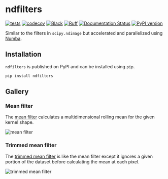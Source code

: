 # ndfilters

[![tests](https://github.com/sun-data/ndfilters/actions/workflows/tests.yml/badge.svg)](https://github.com/sun-data/ndfilters/actions/workflows/tests.yml)
[![codecov](https://codecov.io/gh/sun-data/ndfilters/graph/badge.svg?token=BFTOVSyFtf)](https://codecov.io/gh/sun-data/ndfilters)
[![Black](https://github.com/sun-data/ndfilters/actions/workflows/black.yml/badge.svg)](https://github.com/sun-data/ndfilters/actions/workflows/black.yml)
[![Ruff](https://github.com/sun-data/ndfilters/actions/workflows/ruff.yml/badge.svg)](https://github.com/sun-data/ndfilters/actions/workflows/ruff.yml)
[![Documentation Status](https://readthedocs.org/projects/ndfilters/badge/?version=latest)](https://ndfilters.readthedocs.io/en/latest/?badge=latest)
[![PyPI version](https://badge.fury.io/py/ndfilters.svg)](https://badge.fury.io/py/ndfilters)

Similar to the filters in `scipy.ndimage` but accelerated and parallelized using 
[Numba](https://numba.readthedocs.io/en/stable/).

## Installation

`ndfilters` is published on PyPI and can be installed using `pip`.

```bash
pip install ndfilters
```

## Gallery

### Mean filter

The [mean filter](https://ndfilters.readthedocs.io/en/latest/_autosummary/ndfilters.mean_filter.html#ndfilters.mean_filter)
calculates a multidimensional rolling mean for the given kernel shape.

![mean filter](https://ndfilters.readthedocs.io/en/latest/_images/ndfilters.mean_filter_0_2.png)

### Trimmed mean filter

The  [trimmed mean filter](https://ndfilters.readthedocs.io/en/latest/_autosummary/ndfilters.trimmed_mean_filter.html#ndfilters.trimmed_mean_filter)
is like the mean filter except it ignores a given portion of the dataset before calculating the mean at each pixel.

![trimmed mean filter](https://ndfilters.readthedocs.io/en/latest/_images/ndfilters.trimmed_mean_filter_0_0.png)

